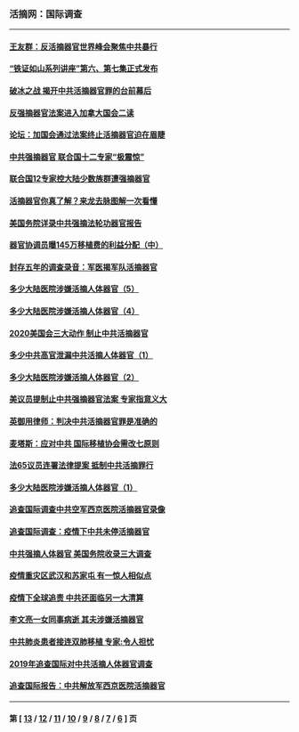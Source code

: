 ### 活摘网：国际调查
---
#### [王友群：反活摘器官世界峰会聚焦中共暴行](../../pages/nf5947/n13250738.md?12070430) 
#### [“铁证如山系列讲座”第六、第七集正式发布](../../pages/nf5947/n13106287.md?12070430) 
#### [破冰之战 揭开中共活摘器官罪的台前幕后](../../pages/nf5947/n13082457.md?12070430) 
#### [反强摘器官法案进入加拿大国会二读](../../pages/nf5947/n13033450.md?12070430) 
#### [论坛：加国会通过法案终止活摘器官迫在眉睫](../../pages/nf5947/n13029839.md?12070430) 
#### [中共强摘器官 联合国十二专家“极震惊”](../../pages/nf5947/n13024313.md?12070430) 
#### [联合国12专家控大陆少数族群遭强摘器官](../../pages/nf5947/n13023877.md?12070430) 
#### [活摘器官你真了解？来龙去脉图解一次看懂](../../pages/nf5947/n13013820.md?12070430) 
#### [美国务院详录中共强摘法轮功器官报告](../../pages/nf5947/n12944519.md?12070430) 
#### [器官协调员曝145万移植费的利益分配（中）](../../pages/nf5947/n12894547.md?12070430) 
#### [封存五年的调查录音：军医揭军队活摘器官](../../pages/nf5947/n12798692.md?12070430) 
#### [多少大陆医院涉嫌活摘人体器官（5）](../../pages/nf5947/n12768383.md?12070430) 
#### [多少大陆医院涉嫌活摘人体器官（4）](../../pages/nf5947/n12664434.md?12070430) 
#### [2020美国会三大动作 制止中共活摘器官](../../pages/nf5947/n12682004.md?12070430) 
#### [多少中共高官泄漏中共活摘人体器官（1）](../../pages/nf5947/n12671234.md?12070430) 
#### [多少大陆医院涉嫌活摘人体器官（2）](../../pages/nf5947/n12655589.md?12070430) 
#### [美议员提制止中共强摘器官法案 专家指意义大](../../pages/nf5947/n12630561.md?12070430) 
#### [英御用律师：判决中共活摘器官罪是准确的](../../pages/nf5947/n12580740.md?12070430) 
#### [麦塔斯：应对中共 国际移植协会需改七原则](../../pages/nf5947/n12514711.md?12070430) 
#### [法65议员连署法律提案 抵制中共活摘罪行](../../pages/nf5947/n12437047.md?12070430) 
#### [多少大陆医院涉嫌活摘人体器官（1）](../../pages/nf5947/n12414284.md?12070430) 
#### [追查国际调查中共空军西京医院活摘器官录像](../../pages/nf5947/n12348837.md?12070430) 
#### [追查国际调查：疫情下中共未停活摘器官](../../pages/nf5947/n12273415.md?12070430) 
#### [中共强摘人体器官 美国务院收录三大调查](../../pages/nf5947/n12181488.md?12070430) 
#### [疫情重灾区武汉和苏家屯 有一惊人相似点](../../pages/nf5947/n12150824.md?12070430) 
#### [疫情下全球追责 中共还面临另一大清算](../../pages/nf5947/n12070397.md?12070430) 
#### [李文亮一女同事病逝 其夫涉嫌活摘器官](../../pages/nf5947/n11957882.md?12070430) 
#### [中共肺炎患者接连双肺移植 专家:令人担忧](../../pages/nf5947/n11945516.md?12070430) 
#### [2019年追查国际对中共活摘人体器官调查](../../pages/nf5947/n11917733.md?12070430) 
#### [追查国际报告：中共解放军西京医院活摘器官](../../pages/nf5947/n11838359.md?12070430) 

---
#### 第 [ [13](./13.md?12070430) / [12](./12.md?12070430) / [11](./11.md?12070430) / [10](./10.md?12070430) / [9](./9.md?12070430) / [8](./8.md?12070430) / [7](./7.md?12070430) / [6](./6.md?12070430) ] 页
